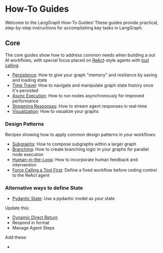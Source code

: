 # How-To Guides

Welcome to the LangGraph How-To Guides! These guides provide practical, step-by-step instructions for accomplishing key tasks in LangGraph. 

## Core

The core guides show how to address common needs when building a out AI workflows, with special focus placed on [ReAct](https://arxiv.org/abs/2210.03629)-style agents with [tool calling](https://python.langchain.com/docs/modules/model_io/chat/function_calling/).

- [Persistence](persistence.ipynb): How to give your graph "memory" and resiliance by saving and loading state
- [Time Travel](time-travel.ipynb): How to navigate and manipulate graph state history once it's persisted
- [Async Execution](async.ipynb): How to run nodes asynchronously for improved performance
- [Streaming Responses](streaming-tokens.ipynb): How to stream agent responses in real-time
- [Visualization](visualization.ipynb): How to visualize your graphs

### Design Patterns

Recipes showing how to apply common design patterns in your workflows:

- [Subgraphs](subgraph.ipynb): How to compose subgraphs within a larger graph
- [Branching](branching.ipynb): How to create branching logic in your graphs for parallel node execution
- [Human-in-the-Loop](human-in-the-loop.ipynb): How to incorporate human feedback and intervention
- [Force Calling a Tool First](force-calling-a-tool-first.ipynb): Define a fixed workflow before ceding control to the ReAct agent

### Alternative ways to define State

- [Pydantic State](state-model.ipynb): Use a pydantic model as your state

Update this:
- [Dynamic Direct Return](chat_agent_executor_with_function_calling/dynamically-returning-directly.ipynb)
- Respond in format
- Manage Agent Steps

Add these:

-
